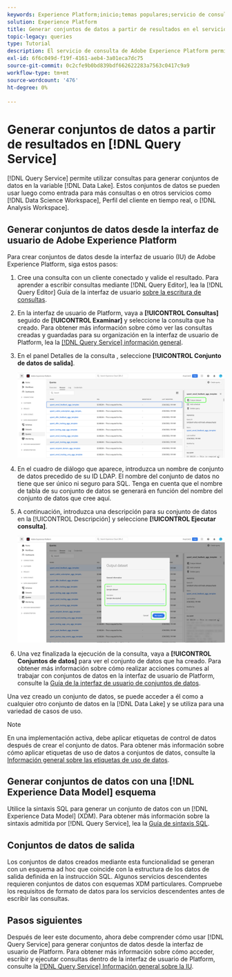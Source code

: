 ```yaml
---
keywords: Experience Platform;inicio;temas populares;servicio de consulta;servicio de consulta;generar conjuntos de datos;generar conjunto de datos;crear conjunto de datos;
solution: Experience Platform
title: Generar conjuntos de datos a partir de resultados en el servicio de consulta
topic-legacy: queries
type: Tutorial
description: El servicio de consulta de Adobe Experience Platform permite crear conjuntos de datos desde la interfaz de usuario. Una vez creado un conjunto de datos, se puede acceder a él como a cualquier otro conjunto de datos en el lago de datos y se puede utilizar para una variedad de casos de uso.
exl-id: 6f6c049d-f19f-4161-aeb4-3a01eca7dc75
source-git-commit: 0c2cfe9b0bd839bdf662622283a7563c0417c9a9
workflow-type: tm+mt
source-wordcount: '476'
ht-degree: 0%

---
```


# Generar conjuntos de datos a partir de resultados en [!DNL Query Service]

[!DNL Query Service] permite utilizar consultas para generar conjuntos de datos en la variable [!DNL Data Lake]. Estos conjuntos de datos se pueden usar luego como entrada para más consultas o en otros servicios como [!DNL Data Science Workspace], Perfil del cliente en tiempo real, o [!DNL Analysis Workspace].

## Generar conjuntos de datos desde la interfaz de usuario de Adobe Experience Platform

Para crear conjuntos de datos desde la interfaz de usuario (IU) de Adobe Experience Platform, siga estos pasos:

1. Cree una consulta con un cliente conectado y valide el resultado. Para aprender a escribir consultas mediante [!DNL Query Editor], lea la [!DNL Query Editor] Guía de la interfaz de usuario [sobre la escritura de consultas](./user-guide.md#writing-queries).

2. En la interfaz de usuario de Platform, vaya a **[!UICONTROL Consultas]** seguido de **[!UICONTROL Examinar]** y seleccione la consulta que ha creado. Para obtener más información sobre cómo ver las consultas creadas y guardadas para su organización en la interfaz de usuario de Platform, lea la [[!DNL Query Service] información general](./overview.md#browse).

3. En el panel Detalles de la consulta , seleccione **[!UICONTROL Conjunto de datos de salida]**.

   ![Seleccionar conjunto de datos de salida](../images/ui/create-datasets/output-dataset.png)

4. En el cuadro de diálogo que aparece, introduzca un nombre de conjunto de datos precedido de su ID LDAP. El nombre del conjunto de datos no tiene que ser único ni seguro para SQL. Tenga en cuenta que el nombre de tabla de su conjunto de datos se generará en función del nombre del conjunto de datos que cree aquí.

5. A continuación, introduzca una descripción para su conjunto de datos en la [!UICONTROL Descripción] y seleccione **[!UICONTROL Ejecutar consulta]**.

   ![Ejecutar consulta](../images/ui/create-datasets/run-query.png)

6. Una vez finalizada la ejecución de la consulta, vaya a **[!UICONTROL Conjuntos de datos]** para ver el conjunto de datos que ha creado. Para obtener más información sobre cómo realizar acciones comunes al trabajar con conjuntos de datos en la interfaz de usuario de Platform, consulte la [Guía de la interfaz de usuario de conjuntos de datos](../../catalog/datasets/user-guide.md).

Una vez creado un conjunto de datos, se puede acceder a él como a cualquier otro conjunto de datos en la [!DNL Data Lake] y se utiliza para una variedad de casos de uso.

>[!NOTE]
>
>En una implementación activa, debe aplicar etiquetas de control de datos después de crear el conjunto de datos. Para obtener más información sobre cómo aplicar etiquetas de uso de datos a conjuntos de datos, consulte la [Información general sobre las etiquetas de uso de datos](../../data-governance/labels/overview.md).

## Generar conjuntos de datos con una [!DNL Experience Data Model] esquema

Utilice la sintaxis SQL para generar un conjunto de datos con un [!DNL Experience Data Model] (XDM). Para obtener más información sobre la sintaxis admitida por [!DNL Query Service], lea la [Guía de sintaxis SQL](../sql/syntax.md#create-table-as-select).

## Conjuntos de datos de salida

Los conjuntos de datos creados mediante esta funcionalidad se generan con un esquema ad hoc que coincide con la estructura de los datos de salida definida en la instrucción SQL. Algunos servicios descendentes requieren conjuntos de datos con esquemas XDM particulares. Compruebe los requisitos de formato de datos para los servicios descendentes antes de escribir las consultas.

## Pasos siguientes

Después de leer este documento, ahora debe comprender cómo usar [!DNL Query Service] para generar conjuntos de datos desde la interfaz de usuario de Platform. Para obtener más información sobre cómo acceder, escribir y ejecutar consultas dentro de la interfaz de usuario de Platform, consulte la [[!DNL Query Service] Información general sobre la IU](./overview.md).
